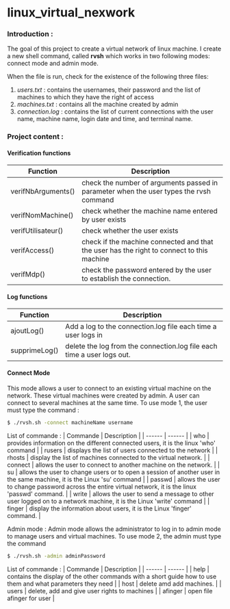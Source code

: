 # linux_virtual_nexwork

### Introduction :
The goal of this project to create a virtual network of linux machine. I create a new shell command, called **rvsh** which works in two following modes: connect mode and admin mode.

When the file is run, check for the existence of the following three files:
1. *users.txt* : contains the usernames, their password and the list of machines to which they have the right of access
2. *machines.txt* : contains all the machine created by admin
3. *connection.log* : contains the list of current connections with the user name, machine name, login date and time, and terminal name.

### Project content :
#### Verification functions

| Function | Description |
| ------ | ------ |
| verifNbArguments() | check the number of arguments passed in parameter when the user types the rvsh command |
| verifNomMachine() | check whether the machine name entered by user exists |
| verifUtilisateur() | check whether the user exists  |
| verifAccess() | check if the machine connected and that the user has the right to connect to this machine |
| verifMdp() | check the password entered by the user to establish the connection. |

#### Log functions

| Function | Description |
| ------ | ------ |
| ajoutLog() | Add a log to the connection.log file each time a user logs in |
| supprimeLog() | delete the log from the connection.log file each time a user logs out. |

#### Connect Mode
This mode allows a user to connect to an existing virtual machine on the network. These virtual machines were created by admin. A user can connect to several machines at the same time.
To use mode 1, the user must type the command : 
```sh
$ ./rvsh.sh -connect machineName username
```
List of commande :
| Commande | Description |
| ------ | ------ |
| who | provides information on the different connected users, it is the linux 'who' command |
| rusers | displays the list of users connected to the network |
| rhosts | display the list of machines connected to the virtual network. |
| connect | allows the user to connect to another machine on the network. |
| su | allows the user to change users or to open a session of another user in the same machine, it is the Linux 'su' command |
| passwd | allows the user to change password across the entire virtual network, it is the linux 'passwd' command. |
| write | allows the user to send a message to other user logged on to a network machine, it is the Linux 'write' command |
| finger | display the information about users, it is the Linux 'finger' command. |

Admin mode :
Admin mode allows the administrator to log in to admin mode to manage users and virtual machines. 
To use mode 2, the admin must type the command
```sh
$ ./rvsh.sh -admin adminPassword
```
List of commande :
| Commande | Description |
| ------ | ------ |
| help | contains the display of the other commands with a short guide how to use them and what parameters they need |
| host | delete amd add machines. |
| users | delete, add and give user rights to machines |
| afinger | open file afinger for user |
